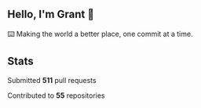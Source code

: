 ## Hello, I'm Grant 👋

⌨️  Making the world a better place, one commit at a time.


## Stats

Submitted **511** pull requests

Contributed to **55** repositories

